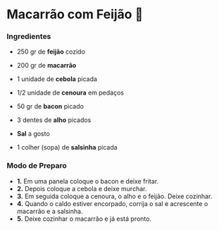 # Macarrão com Feijão :spaghetti: 



### Ingredientes

- 250 gr de **feijão** cozido

- 200 gr de **macarrão**

- 1 unidade de **cebola** picada

- 1/2 unidade de **cenoura** em pedaços

- 50 gr de **bacon** picado

- 3 dentes de **alho** picados

- **Sal** a gosto

- 1 colher (sopa) de **salsinha** picada

###  Modo de Preparo

- **1.** Em uma panela coloque o bacon e deixe fritar.
- **2.** Depois coloque a cebola e deixe murchar.
- **3.** Em seguida coloque a cenoura, o alho e o feijão. Deixe cozinhar.
- **4.** Quando o caldo estiver encorpado, corrija o sal e acrescente o macarrão e a salsinha.
- **5.** Deixe cozinhar o macarrão e já está pronto.